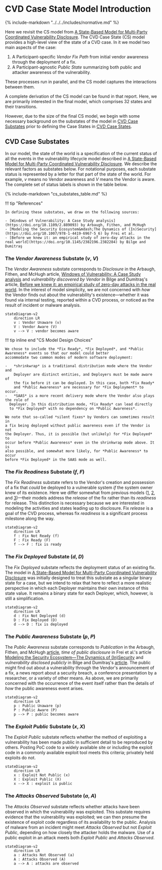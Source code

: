 # CVD Case State Model Introduction

{% include-markdown "../../../includes/normative.md" %}

Here we revisit the CS model from [A State-Based Model for Multi-Party Coordinated Vulnerability Disclosure](https://resources.sei.cmu.edu/library/asset-view.cfm?assetid=735513). <!-- start_excerpt -->
The CVD Case State (CS) model provides a high-level view of the state of a CVD case.
In it we model two main aspects of the case:

1. A Participant-specific _Vendor Fix Path_ from initial vendor awareness through the deployment of a fix.
2. A Participant-agnostic _Public State_ summarizing both public and attacker awareness of the vulnerability.

These processes run in parallel, and the CS model captures the interactions between them.
<!-- end_excerpt -->
A complete derivation of the CS model can be found in that report.
Here, we are primarily interested in the final model, which comprises 32 states and their transitions.

However, due to the size of the final CS model, we begin with some necessary
background on the substates of the model in
[CVD Case Substates](#cvd-case-substates)
prior to defining the Case States in
[CVD Case States](cs_model.md).

## CVD Case Substates

In our model, the state of the world is a specification of the current
status of all the events in the vulnerability lifecycle model described
in [A State-Based Model for Multi-Party Coordinated Vulnerability Disclosure](https://resources.sei.cmu.edu/library/asset-view.cfm?assetid=735513).
We describe the relevant factors as substates below. 
For notational purposes, each substate status is represented by a letter for that part
of the state of the world. For example, _v_ means no Vendor awareness
and _V_ means the Vendor is aware. The complete set of status labels is
shown in the table below.

{% include-markdown "cs_substates_table.md" %}

!!! tip "References"
  
    In defining these substates, we draw on the following sources:

    - [Windows of Vulnerability: A Case Study analysis](https://doi.org/10.1109/2.889093) by Arbaugh, Fithen, and McHugh
    - [Modeling the Security Ecosystem&mdash;The Dynamics of (In)Security](https://doi.org/10.1007/978-1-4419-6967-5_6) by Frei et al.
    - [Before we knew it: an empirical study of zero-day attacks in the real world](https://doi.org/10.1145/2382196.2382284) by Bilge and Dumitraş

### The _Vendor Awareness_ Substate (_v_, _V_)

The *Vendor Awareness* substate corresponds to *Disclosure* in the
Arbaugh, Fithen, and McHugh article, [Windows of Vulnerability: A Case
Study analysis](https://doi.org/10.1109/2.889093) and *vulnerability discovered by
Vendor* in Bilge and Dumitraş's article, [Before we knew it: an
empirical study of zero-day attacks in the real
world](https://doi.org/10.1145/2382196.2382284).
In the interest of model simplicity, we are
not concerned with *how* the Vendor finds out about the vulnerability's
existence&mdash;whether it was found via internal testing, reported within a
CVD process, or noticed as the result of incident or malware analysis.

```mermaid
stateDiagram-v2
    direction LR
    v : Vendor Unaware (v)
    V : Vendor Aware (V)
    v --> V : vendor becomes aware
```

!!! tip inline end "CS Model Design Choices"

    We chose to include the *Fix Ready*, *Fix Deployed*, and *Public Awareness* events so that our model could better 
    accommodate two common modes of modern software deployment:

    -   *shrinkwrap* is a traditional distribution mode where the Vendor and
        Deployer are distinct entities, and Deployers must be made aware of
        the fix before it can be deployed. In this case, both *Fix Ready*
        and *Public Awareness* are necessary for *Fix Deployment* to occur.
    -   *SAAS* is a more recent delivery mode where the Vendor also plays the role of 
      Deployer. In this distribution mode, *Fix Ready* can lead directly
      to *Fix Deployed* with no dependency on *Public Awareness*.

    We note that so-called *silent fixes* by Vendors can sometimes result in
    a fix being deployed without public awareness even if the Vendor is not
    the Deployer. Thus, it is possible (but unlikely) for *Fix Deployed* to
    occur before *Public Awareness* even in the shrinkwrap mode above. It is
    also possible, and somewhat more likely, for *Public Awareness* to occur
    before *Fix Deployed* in the SAAS mode as well.

### The _Fix Readiness_ Substate (_f_, _F_)
 
The *Fix Readiness* substate refers to the Vendor's creation and possession of a fix that *could* be deployed to a 
vulnerable system *if* the system owner knew of its existence.
Here we differ somewhat from previous models
([1](https://doi.org/10.1109/2.889093), [2](https://doi.org/10.1007/978-1-4419-6967-5_6), and [3](https://doi.org/10.1145/2382196.2382284))&mdash;their
models address the *release* of the fix rather than its *readiness* for release.
This distinction is necessary because we are interested in modeling the activities and states leading up to disclosure.
Fix *release* is a goal of the CVD process, whereas fix *readiness* is a significant process milestone along the way.

```mermaid
stateDiagram-v2
    direction LR
    f : Fix Not Ready (f)
    F : Fix Ready (F)
    f --> F : fix is ready
```

### The _Fix Deployed_ Substate (_d_, _D_) 

The *Fix Deployed* substate reflects the deployment status of an
existing fix. The model in [A State-Based Model for Multi-Party Coordinated Vulnerability Disclosure](https://resources.sei.cmu.edu/library/asset-view.cfm?assetid=735513) was initially designed to treat this substate as
a singular binary state for a case, but we intend to relax that here to
reflect a more realistic perspective in which each Deployer maintains
their own instance of this state value. It remains a binary state for
each Deployer, which, however, is still a simplification.

```mermaid
stateDiagram-v2
    direction LR
    d : Fix Not Deployed (d)
    D : Fix Deployed (D)
    d --> D : fix is deployed
```


### The _Public Awareness_ Substate (_p_, _P_) 

The *Public Awareness* substate corresponds to *Publication* in the
Arbaugh, Fithen, and McHugh [article](https://doi.org/10.1109/2.889093), *time of
public disclosure* in Frei et al.'s article [Modeling the Security
Ecosystem&mdash;The Dynamics of (In)Security](https://doi.org/10.1007/978-1-4419-6967-5_6) and
*vulnerability disclosed publicly* in Bilge and Dumitraş's [article](https://doi.org/10.1145/2382196.2382284).
The public might find out about a vulnerability through the Vendor's announcement of a fix, a news report about a
security breach, a conference presentation by a researcher, or a variety of other means.
As above, we are primarily concerned with the occurrence of the event itself rather than the details of *how* the public
awareness event arises.

```mermaid
stateDiagram-v2
    direction LR
    p : Public Unaware (p)
    P : Public Aware (P)
    p --> P : public becomes aware
```

### The _Exploit Public_ Substate (_x_, _X_) 

The *Exploit Public* substate reflects whether the method of exploiting
a vulnerability has been made public in sufficient detail to be
reproduced by others. Posting PoC code to a widely available site or
including the exploit code in a commonly available exploit tool meets
this criteria; privately held exploits do not.

```mermaid
stateDiagram-v2
    direction LR
    x : Exploit Not Public (x)
    X : Exploit Public (X)
    x --> X : exploit is public
```

### The _Attacks Observed_ Substate (_a_, _A_) 

The *Attacks Observed* substate reflects whether attacks have been
observed in which the vulnerability was exploited. This substate
requires evidence that the vulnerability was exploited; we can then
presume the existence of exploit code regardless of its availability to
the public. Analysis of malware from an incident might meet
_Attacks Observed_ but not _Exploit Public_, depending on how closely
the attacker holds the malware. Use of a public exploit in an attack
meets both _Exploit Public_ and _Attacks Observed_.

```mermaid
stateDiagram-v2
    direction LR
    a : Attacks Not Observed (a)
    A : Attacks Observed (A)
    a --> A : attacks are observed
```

